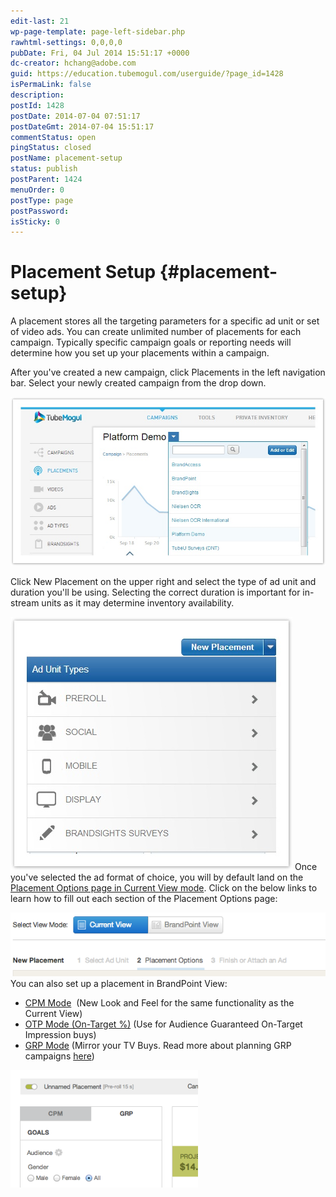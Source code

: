 ```yaml
---
edit-last: 21
wp-page-template: page-left-sidebar.php
rawhtml-settings: 0,0,0,0
pubDate: Fri, 04 Jul 2014 15:51:17 +0000
dc-creator: hchang@adobe.com
guid: https://education.tubemogul.com/userguide/?page_id=1428
isPermaLink: false
description: 
postId: 1428
postDate: 2014-07-04 07:51:17
postDateGmt: 2014-07-04 15:51:17
commentStatus: open
pingStatus: closed
postName: placement-setup
status: publish
postParent: 1424
menuOrder: 0
postType: page
postPassword: 
isSticky: 0
---
```


# Placement Setup {#placement-setup}

A placement stores all the targeting parameters for a specific ad unit or set of video ads. You can create unlimited number of placements for each campaign. Typically specific campaign goals or reporting needs will determine how you set up your placements within a campaign.

After you've created a new campaign, click Placements in the left navigation bar. Select your newly created campaign from the drop down.

[ ![placement setup 1](assets/placement-setup-1.jpg)](assets/placement-setup-1.jpg)

Click New Placement on the upper right and select the type of ad unit and duration you'll be using. Selecting the correct duration is important for in-stream units as it may determine inventory availability.

[ ![placement setup 2](assets/placement-setup-2.jpg)](assets/placement-setup-2.jpg)
Once you've selected the ad format of choice, you will by default land on the [Placement Options page in Current View mode](placement-setup/placement-options.md). Click on the below links to learn how to fill out each section of the Placement Options page:

[ ![Current View](assets/current-view.png)](assets/current-view.png)
You can also set up a placement in BrandPoint View:

* [CPM Mode](placement-setup/cpm-setup.md)&nbsp; (New Look and Feel for the same functionality as the Current View)
* [OTP Mode (On-Target %)](placement-setup/otp-setup.md)&nbsp;(Use for Audience Guaranteed On-Target Impression buys)
* [GRP Mode](placement-setup/grp-setup.md)&nbsp;(Mirror your TV Buys. Read more about planning GRP campaigns [here](../../user-guide/planning/brandpoint/buying-in-cost-per-point.md))

[ ![2014-07-16_0036](assets/2014-07-16-0036-300x188.png)](assets/2014-07-16-0036.png)
&nbsp; 